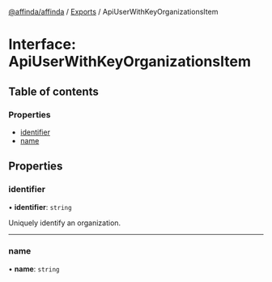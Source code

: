 [@affinda/affinda](../README.md) / [Exports](../modules.md) / ApiUserWithKeyOrganizationsItem

# Interface: ApiUserWithKeyOrganizationsItem

## Table of contents

### Properties

- [identifier](ApiUserWithKeyOrganizationsItem.md#identifier)
- [name](ApiUserWithKeyOrganizationsItem.md#name)

## Properties

### identifier

• **identifier**: `string`

Uniquely identify an organization.

___

### name

• **name**: `string`
